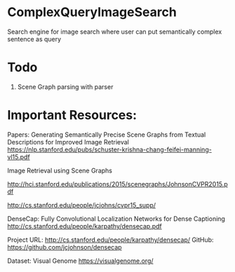 # ComplexQueryImageSearch
Search engine for image search where user can put semantically complex sentence as query

# Todo
1. Scene Graph parsing with parser
# Important Resources:
Papers:
Generating Semantically Precise Scene Graphs from Textual Descriptions for Improved Image Retrieval 
https://nlp.stanford.edu/pubs/schuster-krishna-chang-feifei-manning-vl15.pdf

Image Retrieval using Scene Graphs

http://hci.stanford.edu/publications/2015/scenegraphs/JohnsonCVPR2015.pdf

http://cs.stanford.edu/people/jcjohns/cvpr15_supp/

DenseCap: Fully Convolutional Localization Networks for Dense Captioning
http://cs.stanford.edu/people/karpathy/densecap.pdf

Project URL: http://cs.stanford.edu/people/karpathy/densecap/
GitHub: https://github.com/jcjohnson/densecap

Dataset:
Visual Genome
https://visualgenome.org/
